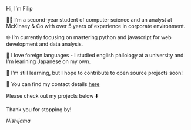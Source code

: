 Hi, I’m Filip

👨‍💻 I’m a second-year student of computer science and an analyst at McKinsey & Co with over 5 years of experience in corporate environment.

🌐 I’m currently focusing on mastering python and javascript for web development and data analysis.

📙 I love foreign languages - I studied english philology at a university and I'm learining Japanese on my own.

🌱 I'm still learning, but I hope to contribute to open source projects soon!

📯 You can find my contact details [here](https://nishijama.github.io/AboutMe/)

Please check out my projects below ⬇️

Thank you for stopping by!

*Nishijama*



<!---
Nishijama/Nishijama is a ✨ special ✨ repository because its `README.md` (this file) appears on your GitHub profile.
You can click the Preview link to take a look at your changes.
--->
